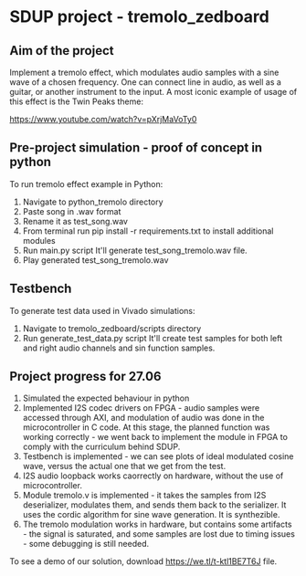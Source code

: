 # SDUP project - tremolo_zedboard

## Aim of the project
Implement a tremolo effect, which modulates audio samples with a sine wave of a chosen frequency. One can connect line in audio, as well as a guitar, or another instrument to the input. A most iconic example of usage of this effect is the Twin Peaks theme:

https://www.youtube.com/watch?v=pXrjMaVoTy0

## Pre-project simulation - proof of concept in python
To run tremolo effect example in Python:
1. Navigate to python_tremolo directory
2. Paste song in .wav format 
3. Rename it as test_song.wav
4. From terminal run pip install -r requirements.txt to install additional modules
5. Run main.py script
It'll generate test_song_tremolo.wav file.
6. Play generated test_song_tremolo.wav

## Testbench
To generate test data used in Vivado simulations:
1. Navigate to tremolo_zedboard/scripts directory
2. Run generate_test_data.py script
It'll create test samples for both left and right audio channels and sin function samples.

## Project progress for 27.06

1. Simulated the expected behaviour in python
2. Implemented I2S codec drivers on FPGA - audio samples were accessed through AXI, and modulation of audio was done in the microcontroller in C code. At this stage, the planned function was working correctly - we went back to implement the module in FPGA to comply with the curriculum behind SDUP.
3. Testbench is implemented - we can see plots of ideal modulated cosine wave, versus the actual one that we get from the test.
4. I2S audio loopback works caorrectly on hardware, without the use of microcontroller.
5. Module tremolo.v is implemented - it takes the samples from I2S deserializer, modulates them, and sends them back to the serializer. It uses the cordic algorithm for sine wave generation. It is synthezible.
6. The tremolo modulation works in hardware, but contains some artifacts - the signal is saturated, and some samples are lost due to timing issues - some debugging is still needed.

To see a demo of our solution, download https://we.tl/t-ktl1BE7T6J file.
